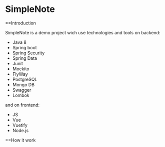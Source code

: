 # SimpleNote

==Introduction

SimpleNote is a demo project wich use technologies and tools on backend:

- Java 8
- Spring boot
- Spring Security
- Spring Data
- Junit
- Mockito
- FlyWay
- PostgreSQL
- Mongo DB
- Swagger
- Lombok

and on frontend:

- JS
- Vue
- Vuetify
- Node.js

==How it work

